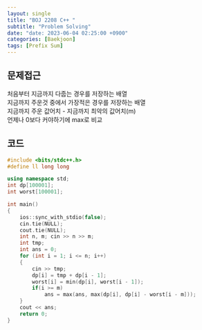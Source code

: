 ```yaml
---
layout: single
title: "BOJ 2208 C++ "
subtitle: "Problem Solving"
date: "date: 2023-06-04 02:25:00 +0900"
categories: [Baekjoon]
tags: [Prefix Sum]
---
```

## 문제접근
처음부터 지금까지 다줍는 경우를 저장하는 배열  
지금까지 주운것 중에서 가장적은 경우를 저장하는 배열  
지금까지 주운 값어치 - 지금까지 최악의 값어치(m)  
언제나 0보다 커야하기에 max로 비교

## 코드
```c++
#include <bits/stdc++.h> 
#define ll long long

using namespace std;
int dp[100001];
int worst[100001];

int main()
{
	ios::sync_with_stdio(false);
	cin.tie(NULL);
	cout.tie(NULL);
	int n, m; cin >> n >> m;
	int tmp;
	int ans = 0;
	for (int i = 1; i <= n; i++)
	{
		cin >> tmp;
		dp[i] = tmp + dp[i - 1];
		worst[i] = min(dp[i], worst[i - 1]);
		if(i >= m)
			ans = max(ans, max(dp[i], dp[i] - worst[i - m]));
	}
	cout << ans;
	return 0;
}
```
